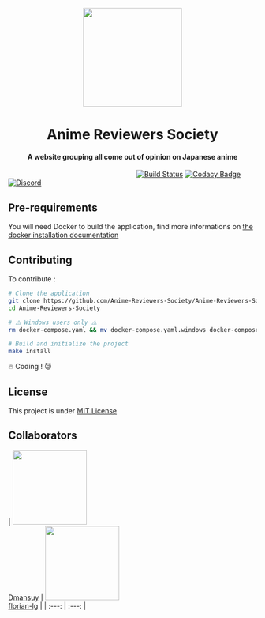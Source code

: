 <p align="center">
<img src="https://cdn.discordapp.com/attachments/530753204703592459/542471532828557350/Logopit_1549405629063.png" width="200">

<h1 align="center">Anime Reviewers Society</h1>
<h4 align="center">A website grouping all come out of opinion on Japanese anime</h4>

&nbsp;&nbsp;&nbsp;&nbsp;&nbsp;&nbsp;&nbsp;&nbsp;&nbsp;&nbsp;&nbsp;&nbsp;&nbsp;&nbsp;&nbsp;&nbsp;&nbsp;&nbsp;&nbsp;&nbsp;&nbsp;&nbsp;
&nbsp;&nbsp;&nbsp;&nbsp;&nbsp;&nbsp;&nbsp;&nbsp;&nbsp;&nbsp;&nbsp;&nbsp;&nbsp;&nbsp;&nbsp;&nbsp;&nbsp;&nbsp;&nbsp;&nbsp;&nbsp;&nbsp;
&nbsp;&nbsp;&nbsp;&nbsp;&nbsp;&nbsp;&nbsp;&nbsp;&nbsp;&nbsp;&nbsp;&nbsp;&nbsp;&nbsp;&nbsp;&nbsp;&nbsp;&nbsp;&nbsp;
[![Build Status](https://travis-ci.org/Anime-Reviewers-Society/Anime-Reviewers-Society.svg?branch=master)](https://travis-ci.org/Anime-Reviewers-Society/Anime-Reviewers-Society)
[![Codacy Badge](https://api.codacy.com/project/badge/Grade/3b4748e8cdda4996a9c5f0d2cbc1e382)](https://www.codacy.com/app/legars.florian/Anime-Reviewers-Society?utm_source=github.com&amp;utm_medium=referral&amp;utm_content=Anime-Reviewers-Society/Anime-Reviewers-Society&amp;utm_campaign=Badge_Grade)
[![Discord](https://img.shields.io/discord/530659599301345291.svg?logo=discord)](https://discord.gg/Hk3V7JP)

</p>

## Pre-requirements
You will need Docker to build the application, find more informations on [the docker installation documentation](https://docs.docker.com/install/)

## Contributing
To contribute :
```bash
# Clone the application
git clone https://github.com/Anime-Reviewers-Society/Anime-Reviewers-Society.git
cd Anime-Reviewers-Society

# ⚠️ Windows users only ⚠️
rm docker-compose.yaml && mv docker-compose.yaml.windows docker-compose.yaml

# Build and initialize the project
make install
```
🔥 Coding ! 😈

## License
This project is under [MIT License](https://choosealicense.com/licenses/mit/)

## Collaborators
| [<img src="https://avatars3.githubusercontent.com/u/17853732?s=460&v=4" height="150"><br /><span>Dmansuy</span>](https://github.com/Dmansuy) | 
[<img src="https://avatars0.githubusercontent.com/u/25149837?s=460&v=4" height="150"><br /><span>florian-lg</span>](https://github.com/florian-lg) |
| :---: | :---: |
